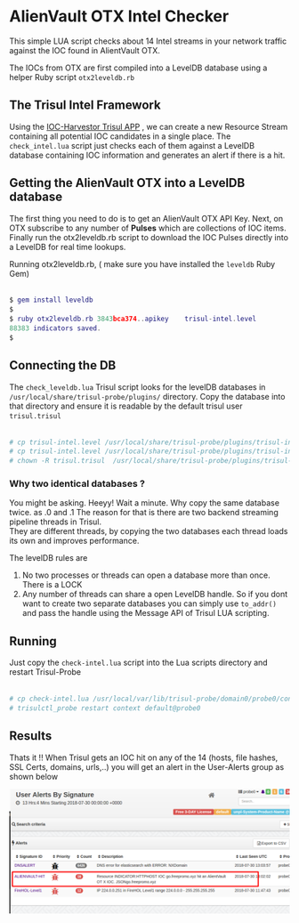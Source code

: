 AlienVault OTX Intel Checker
============================


This simple LUA script checks about 14 Intel streams in your network traffic against the IOC found in AlientVault OTX.  

The IOCs from OTX are first compiled into a LevelDB database using a helper Ruby script `otx2leveldb.rb`

## The Trisul Intel Framework

Using the [IOC-Harvestor Trisul APP](https://github.com/trisulnsm/apps/tree/master/analyzers/ioc-harvestor) , we can create a new Resource Stream containing all potential IOC candidates in a single place.  The `check_intel.lua` script just checks each of them against a LevelDB database containing IOC information and generates an alert if
there is a hit.


## Getting the AlienVault OTX into a LevelDB database

The first thing you need to do is to get an AlienVault OTX API Key. Next, on OTX subscribe to any number of **Pulses** which are collections
of IOC items.  Finally run the otx2leveldb.rb script to download the IOC Pulses directly into a LevelDB for real time lookups.


Running otx2leveldb.rb, ( make sure you have installed the `leveldb` Ruby Gem)

````lua

$ gem install leveldb  
$
$ ruby otx2leveldb.rb 3843bca374..apikey    trisul-intel.level
88383 indicators saved.
$ 

````

## Connecting  the DB

The `check_leveldb.lua` Trisul script looks for the levelDB databases in `/usr/local/share/trisul-probe/plugins/` directory. Copy the
database into that directory and ensure it is readable by the default trisul user `trisul.trisul`

````bash

# cp trisul-intel.level /usr/local/share/trisul-probe/plugins/trisul-intel.level.0
# cp trisul-intel.level /usr/local/share/trisul-probe/plugins/trisul-intel.level.1
# chown -R trisul.trisul  /usr/local/share/trisul-probe/plugins/trisul-intel.level.* 

````

### Why two identical databases ?

You might be asking. Heeyy!  Wait a minute.  Why copy the same database twice. as .0 and .1 
The reason for that is there are two backend streaming pipeline threads in Trisul.  
They are different threads, by copying the two databases each thread loads its own and improves performance.

The levelDB rules are 

1. No two processes or threads can open a database more than once. There is a LOCK
2. Any number of threads can share a open LevelDB handle. So if you dont want to create two separate databases
 you can simply use `to_addr()` and pass the handle using the Message API of Trisul LUA scripting. 



## Running 

Just copy the `check-intel.lua` script into the Lua scripts directory and restart Trisul-Probe

````bash

# cp check-intel.lua /usr/local/var/lib/trisul-probe/domain0/probe0/context0/config/local-lua
# trisulctl_probe restart context default@probe0 

````

## Results

Thats it !! When Trisul gets an IOC hit on any of the 14 (hosts, file hashes, SSL Certs, domains, urls,..) you will get an alert
in the User-Alerts group as shown below


![User Alerts from AlienVault OTX](avhit.png) 




